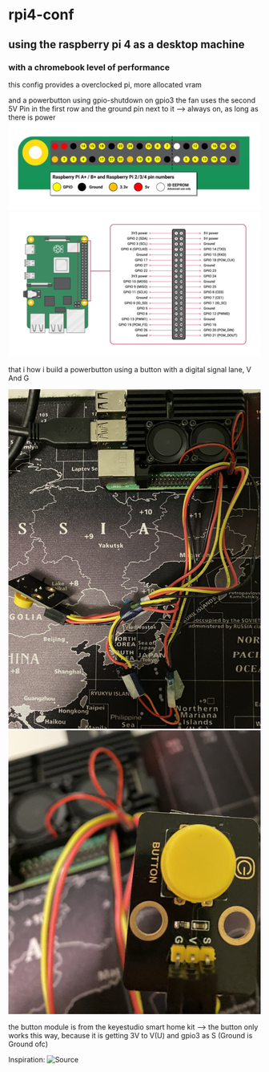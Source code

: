 # rpi4-conf

## using the raspberry pi 4 as a desktop machine
### with a chromebook level of performance

this config provides a overclocked pi, more allocated vram

and a powerbutton using gpio-shutdown on gpio3
the fan uses the second 5V Pin in the first row and the ground pin next to it
--> always on, as long as there is power
![Gpio-Header](IMG_0725.png)
![and where it's placed](IMG_0726.png)

that i how i build a powerbutton using a button with a digital signal lane, V And G

![Janky Wiring for Powerbutton](IMG_0633.jpeg)
![Button from the keyestudio smart home starter kit](IMG_0635.jpeg)

the button module is from the keyestudio smart home kit
--> the button only works this way, because it is getting 3V to V(U) and gpio3 as S
(Ground is Ground ofc)

Inspiration: ![Source](https://www.stoffl.net/2020/03/31/how-to-raspberry-pi-4-gpio-ein-und-ausschalten-power-on-off-button/)